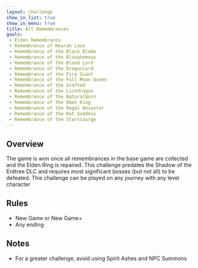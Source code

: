 ```yaml
---
layout: challenge
show_in_list: true
show_in_menu: true
title: All Remembrances
goals:
 - Elden Remembrance
 - Remembrance of Hoarah Loux
 - Remembrance of the Black Blade
 - Remembrance of the Blasphemous
 - Remembrance of the Blood Lord
 - Remembrance of the Dragonlord
 - Remembrance of the Fire Giant
 - Remembrance of the Full Moon Queen
 - Remembrance of the Grafted
 - Remembrance of the Lichdragon
 - Remembrance of the Naturalborn
 - Remembrance of the Omen King
 - Remembrance of the Regal Ancestor
 - Remembrance of the Rot Goddess
 - Remembrance of the Starscourge
---
```



## Overview

The game is won once all remembrances in the base game are collected and the Elden Ring is repaired. This challenge predates the Shadow of the Erdtree DLC and requires most significant bosses (but not all) to be defeated. This challenge can be played on any journey with any level character

## Rules

- New Game or New Game+
- Any ending

## Notes

- For a greater challenge, avoid using Spirit Ashes and NPC Summons

